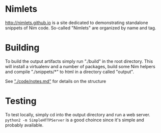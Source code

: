 Nimlets
=================

http://nimlets.github.io is a site dedicated to demonstrating standalone snippets of Nim code. So-called "Nimlets" are organized by name and tag. 


Building
========

To build the output artifacts simply run "./build" in the root directory. This will install a virtualenv and a number of packages, build some Nim helpers and compile "./snippets/*" to html in a directory called "output".

See ["./code/notes.md"](https://github.com/nimlets/nimlets.github.io/blob/master/code/notes.md) for details on the structure


Testing
=======

To test locally, simply cd into the output directory and run a web server. `python2 -m SimpleHTTPServer` is a good choince since it's simple and probably available.
